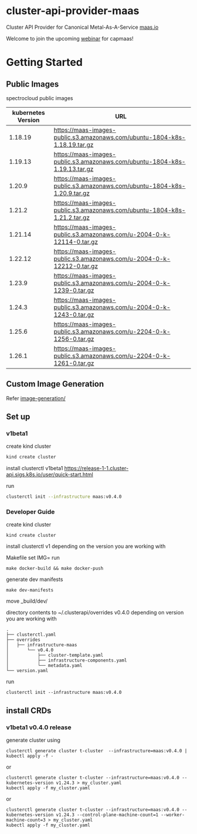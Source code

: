 # cluster-api-provider-maas
Cluster API Provider for Canonical Metal-As-A-Service [maas.io](https://maas.io/)

Welcome to join the upcoming [webinar](https://www.spectrocloud.com/webinars/managing-bare-metal-k8s-like-any-other-cluster/) for capmaas!


# Getting Started

## Public Images
spectrocloud public images

| kubernetes Version | URL                                                                        |
|--------------------|----------------------------------------------------------------------------|
| 1.18.19            | https://maas-images-public.s3.amazonaws.com/ubuntu-1804-k8s-1.18.19.tar.gz |
| 1.19.13            | https://maas-images-public.s3.amazonaws.com/ubuntu-1804-k8s-1.19.13.tar.gz |
| 1.20.9             | https://maas-images-public.s3.amazonaws.com/ubuntu-1804-k8s-1.20.9.tar.gz  |
| 1.21.2             | https://maas-images-public.s3.amazonaws.com/ubuntu-1804-k8s-1.21.2.tar.gz  |
| 1.21.14            | https://maas-images-public.s3.amazonaws.com/u-2004-0-k-12114-0.tar.gz      |
| 1.22.12            | https://maas-images-public.s3.amazonaws.com/u-2004-0-k-12212-0.tar.gz      |
| 1.23.9             | https://maas-images-public.s3.amazonaws.com/u-2004-0-k-1239-0.tar.gz       |
| 1.24.3             | https://maas-images-public.s3.amazonaws.com/u-2004-0-k-1243-0.tar.gz       |
| 1.25.6             | https://maas-images-public.s3.amazonaws.com/u-2204-0-k-1256-0.tar.gz       |
| 1.26.1             | https://maas-images-public.s3.amazonaws.com/u-2204-0-k-1261-0.tar.gz       |










## Custom Image Generation
Refer [image-generation/](image-generation/README.md)

## Set up

### v1beta1
create kind cluster

```bash
kind create cluster
```

install clusterctl v1beta1
https://release-1-1.cluster-api.sigs.k8s.io/user/quick-start.html

run
```bash
clusterctl init --infrastructure maas:v0.4.0
```


### Developer Guide
create kind cluster

```shell
kind create cluster
```

install clusterctl v1 depending on the version you are working with

Makefile set IMG=<your docker repo>
run 
```shell
make docker-build && make docker-push
```
    
generate dev manifests
```shell
make dev-manifests
```

move 
    _build/dev/

directory contents to ~/.clusterapi/overrides v0.4.0 depending on version you are working with

```text
.
├── clusterctl.yaml
├── overrides
│   ├── infrastructure-maas
│       └── v0.4.0
│           ├── cluster-template.yaml
│           ├── infrastructure-components.yaml
│           └── metadata.yaml
└── version.yaml

```


run
```shell
clusterctl init --infrastructure maas:v0.4.0
```


## install CRDs

### v1beta1 v0.4.0 release
generate cluster using
```shell
clusterctl generate cluster t-cluster  --infrastructure=maas:v0.4.0 | kubectl apply -f -
```
or
```
clusterctl generate cluster t-cluster --infrastructure=maas:v0.4.0 --kubernetes-version v1.24.3 > my_cluster.yaml
kubectl apply -f my_cluster.yaml
```
or
```
clusterctl generate cluster t-cluster --infrastructure=maas:v0.4.0 --kubernetes-version v1.24.3 --control-plane-machine-count=1 --worker-machine-count=3 > my_cluster.yaml
kubectl apply -f my_cluster.yaml
```